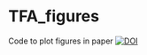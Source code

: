 # TFA_figures
Code to plot figures in paper
[![DOI](https://zenodo.org/badge/1013762919.svg)](https://doi.org/10.5281/zenodo.15806828)
